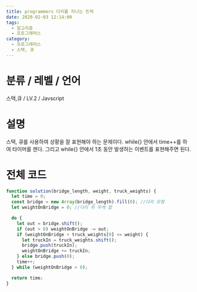 ```yaml
---
title: programmers 다리를 지나는 트럭
date: 2020-02-03 12:14:00
tags:
  - 알고리즘
  - 프로그래머스
category:
  - 프로그래머스
  - 스택, 큐
---
```


# 분류 / 레벨 / 언어

스택,큐 / LV.2 / Javscript

# 설명

스택, 큐를 사용하여 상황을 잘 표현해야 하는 문제이다.
while{} 안에서 time++를 하여 타이머를 잰다.
그리고 while{} 안에서 1초 동안 발생하는 이벤트를 표현해주면 된다.

# 전체 코드

```javascript
function solution(bridge_length, weight, truck_weights) {
  let time = 0;
  const bridge = new Array(bridge_length).fill(0); //다리 모형
  let weightOnBridge = 0; //다리 위 무게 합

  do {
    let out = bridge.shift();
    if (out > 0) weightOnBridge -= out;
    if (weightOnBridge + truck_weights[0] <= weight) {
      let truckIn = truck_weights.shift();
      bridge.push(truckIn);
      weightOnBridge += truckIn;
    } else bridge.push(0);
    time++;
  } while (weightOnBridge > 0);

  return time;
}
```
